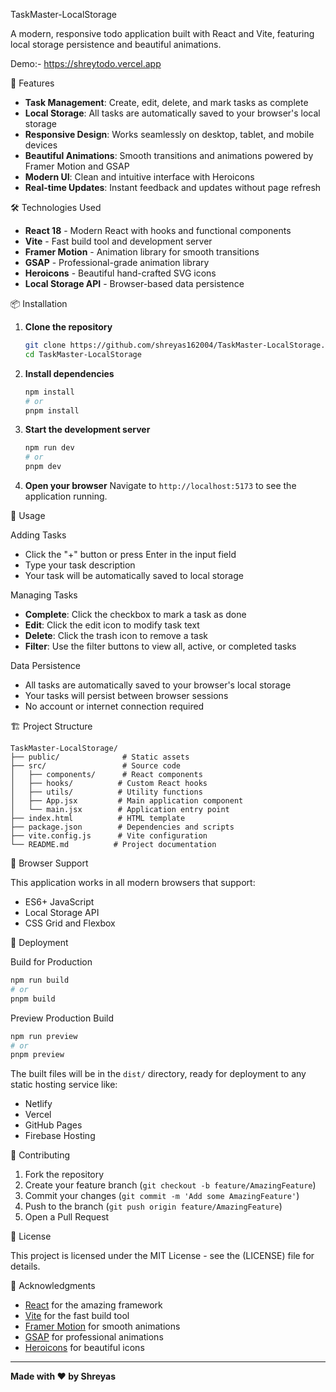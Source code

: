 ﻿TaskMaster-LocalStorage

A modern, responsive todo application built with React and Vite, featuring local storage persistence and beautiful animations.

Demo:- https://shreytodo.vercel.app

🚀 Features

- **Task Management**: Create, edit, delete, and mark tasks as complete
- **Local Storage**: All tasks are automatically saved to your browser's local storage
- **Responsive Design**: Works seamlessly on desktop, tablet, and mobile devices
- **Beautiful Animations**: Smooth transitions and animations powered by Framer Motion and GSAP
- **Modern UI**: Clean and intuitive interface with Heroicons
- **Real-time Updates**: Instant feedback and updates without page refresh

🛠️ Technologies Used

- **React 18** - Modern React with hooks and functional components
- **Vite** - Fast build tool and development server
- **Framer Motion** - Animation library for smooth transitions
- **GSAP** - Professional-grade animation library
- **Heroicons** - Beautiful hand-crafted SVG icons
- **Local Storage API** - Browser-based data persistence

📦 Installation

1. **Clone the repository**
   ```bash
   git clone https://github.com/shreyas162004/TaskMaster-LocalStorage.git
   cd TaskMaster-LocalStorage
   ```

2. **Install dependencies**
   ```bash
   npm install
   # or
   pnpm install
   ```

3. **Start the development server**
   ```bash
   npm run dev
   # or
   pnpm dev
   ```

4. **Open your browser**
   Navigate to `http://localhost:5173` to see the application running.

🎯 Usage

Adding Tasks
- Click the "+" button or press Enter in the input field
- Type your task description
- Your task will be automatically saved to local storage

Managing Tasks
- **Complete**: Click the checkbox to mark a task as done
- **Edit**: Click the edit icon to modify task text
- **Delete**: Click the trash icon to remove a task
- **Filter**: Use the filter buttons to view all, active, or completed tasks

Data Persistence
- All tasks are automatically saved to your browser's local storage
- Your tasks will persist between browser sessions
- No account or internet connection required

🏗️ Project Structure

```
TaskMaster-LocalStorage/
├── public/              # Static assets
├── src/                 # Source code
│   ├── components/      # React components
│   ├── hooks/          # Custom React hooks
│   ├── utils/          # Utility functions
│   ├── App.jsx         # Main application component
│   └── main.jsx        # Application entry point
├── index.html          # HTML template
├── package.json        # Dependencies and scripts
├── vite.config.js      # Vite configuration
└── README.md          # Project documentation
```

📱 Browser Support

This application works in all modern browsers that support:
- ES6+ JavaScript
- Local Storage API
- CSS Grid and Flexbox

🚀 Deployment

Build for Production
```bash
npm run build
# or
pnpm build
```

Preview Production Build
```bash
npm run preview
# or
pnpm preview
```

The built files will be in the `dist/` directory, ready for deployment to any static hosting service like:
- Netlify
- Vercel
- GitHub Pages
- Firebase Hosting

🤝 Contributing

1. Fork the repository
2. Create your feature branch (`git checkout -b feature/AmazingFeature`)
3. Commit your changes (`git commit -m 'Add some AmazingFeature'`)
4. Push to the branch (`git push origin feature/AmazingFeature`)
5. Open a Pull Request

📄 License

This project is licensed under the MIT License - see the (LICENSE) file for details.

🙏 Acknowledgments

- [React](https://reactjs.org/) for the amazing framework
- [Vite](https://vitejs.dev/) for the fast build tool
- [Framer Motion](https://www.framer.com/motion/) for smooth animations
- [GSAP](https://greensock.com/gsap/) for professional animations
- [Heroicons](https://heroicons.com/) for beautiful icons

---

**Made with ❤️ by Shreyas**
